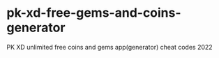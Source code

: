 # pk-xd-free-gems-and-coins-generator
PK XD unlimited free coins and gems app(generator) cheat codes 2022
